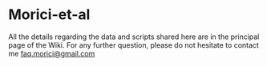 # Morici-et-al
All the details regarding the data and scripts shared here are in the principal page of the Wiki.
For any further question, please do not hesitate to contact me <faq.morici@gmail.com>
